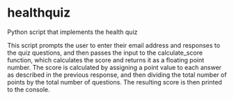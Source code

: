 # healthquiz
Python script that implements the health quiz

This script prompts the user to enter their email address and responses to the quiz questions, and then passes the input to the calculate_score function, which calculates the score and returns it as a floating point number. The score is calculated by assigning a point value to each answer as described in the previous response, and then dividing the total number of points by the total number of questions. The resulting score is then printed to the console.
